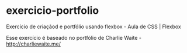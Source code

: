 # exercicio-portfolio
Exercício de criaçãod e portfólio usando flexbox - Aula de CSS | Flexbox

Esse exercício é baseado no portfólio de Charlie Waite - http://charliewaite.me/
